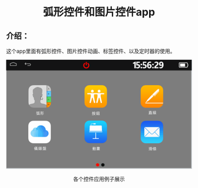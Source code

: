 <h1 align="center"> 弧形控件和图片控件app </h1>

## 介绍：
这个app里面有弧形控件、图片控件动画、标签控件、以及定时器的使用。

<p align="center">
<img src="https://github.com/TUISYS/image/blob/main/arc.gif">
</p>
<p align="center">
各个控件应用例子展示
</p>

